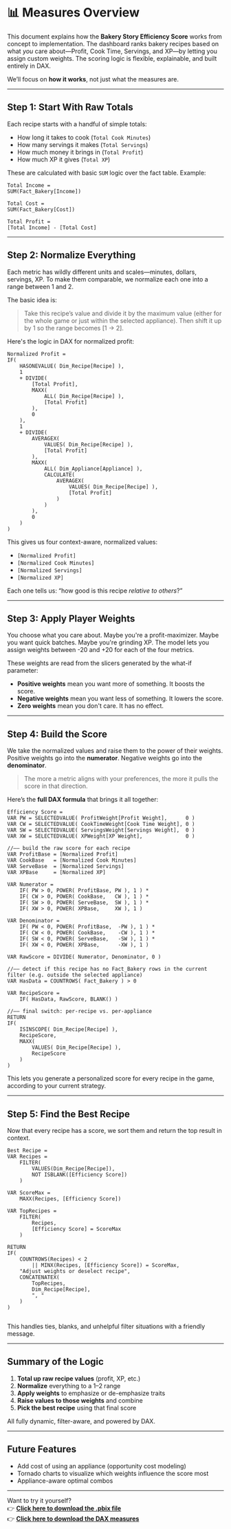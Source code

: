 # 📊 Measures Overview

This document explains how the **Bakery Story Efficiency Score** works from concept to implementation. The dashboard ranks bakery recipes based on what *you* care about—Profit, Cook Time, Servings, and XP—by letting you assign custom weights. The scoring logic is flexible, explainable, and built entirely in DAX.

We’ll focus on **how it works**, not just what the measures are.

---

## Step 1: Start With Raw Totals

Each recipe starts with a handful of simple totals:
- How long it takes to cook (`Total Cook Minutes`)
- How many servings it makes (`Total Servings`)
- How much money it brings in (`Total Profit`)
- How much XP it gives (`Total XP`)

These are calculated with basic `SUM` logic over the fact table. Example:

```DAX
Total Income =
SUM(Fact_Bakery[Income])

Total Cost =
SUM(Fact_Bakery[Cost])

Total Profit =
[Total Income] - [Total Cost]
```

---

## Step 2: Normalize Everything

Each metric has wildly different units and scales—minutes, dollars, servings, XP. To make them comparable, we normalize each one into a range between 1 and 2.

The basic idea is:
> Take this recipe’s value and divide it by the maximum value (either for the whole game or just within the selected appliance). Then shift it up by 1 so the range becomes [1 → 2].

Here's the logic in DAX for normalized profit:

```DAX
Normalized Profit = 
IF(
    HASONEVALUE( Dim_Recipe[Recipe] ),
    1
    + DIVIDE(
        [Total Profit],
        MAXX(
            ALL( Dim_Recipe[Recipe] ),
            [Total Profit]
        ),
        0
    ),
    1
    + DIVIDE(
        AVERAGEX(
            VALUES( Dim_Recipe[Recipe] ),
            [Total Profit]
        ),
        MAXX(
            ALL( Dim_Appliance[Appliance] ),
            CALCULATE(
                AVERAGEX(
                    VALUES( Dim_Recipe[Recipe] ),
                    [Total Profit]
                )
            )
        ),
        0
    )
)

```

This gives us four context-aware, normalized values:
- `[Normalized Profit]`
- `[Normalized Cook Minutes]`
- `[Normalized Servings]`
- `[Normalized XP]`

Each one tells us: “how good is this recipe *relative to others*?”

---

## Step 3: Apply Player Weights

You choose what you care about. Maybe you're a profit-maximizer. Maybe you want quick batches. Maybe you're grinding XP. The model lets you assign weights between -20 and +20 for each of the four metrics.

These weights are read from the slicers generated by the what-if parameter:

- **Positive weights** mean you want more of something. It boosts the score.
- **Negative weights** mean you want less of something. It lowers the score.
- **Zero weights** mean you don't care. It has no effect.

---

## Step 4: Build the Score

We take the normalized values and raise them to the power of their weights. Positive weights go into the **numerator**. Negative weights go into the **denominator**.

> The more a metric aligns with your preferences, the more it pulls the score in that direction.

Here’s the **full DAX formula** that brings it all together:

```DAX
Efficiency Score = 
VAR PW = SELECTEDVALUE( ProfitWeight[Profit Weight],      0 )
VAR CW = SELECTEDVALUE( CookTimeWeight[Cook Time Weight], 0 )
VAR SW = SELECTEDVALUE( ServingsWeight[Servings Weight],  0 )
VAR XW = SELECTEDVALUE( XPWeight[XP Weight],              0 )

//–– build the raw score for each recipe
VAR ProfitBase = [Normalized Profit]
VAR CookBase   = [Normalized Cook Minutes]
VAR ServeBase  = [Normalized Servings]
VAR XPBase     = [Normalized XP]

VAR Numerator =
    IF( PW > 0, POWER( ProfitBase, PW ), 1 ) *
    IF( CW > 0, POWER( CookBase,   CW ), 1 ) *
    IF( SW > 0, POWER( ServeBase,  SW ), 1 ) *
    IF( XW > 0, POWER( XPBase,     XW ), 1 )

VAR Denominator =
    IF( PW < 0, POWER( ProfitBase,  -PW ), 1 ) *
    IF( CW < 0, POWER( CookBase,    -CW ), 1 ) *
    IF( SW < 0, POWER( ServeBase,   -SW ), 1 ) *
    IF( XW < 0, POWER( XPBase,      -XW ), 1 )

VAR RawScore = DIVIDE( Numerator, Denominator, 0 )

//–– detect if this recipe has no Fact_Bakery rows in the current filter (e.g. outside the selected appliance)
VAR HasData = COUNTROWS( Fact_Bakery ) > 0

VAR RecipeScore =
    IF( HasData, RawScore, BLANK() )

//–– final switch: per‐recipe vs. per‐appliance
RETURN
IF(
    ISINSCOPE( Dim_Recipe[Recipe] ),
    RecipeScore,
    MAXX(
        VALUES( Dim_Recipe[Recipe] ),
        RecipeScore
    )
)

```

This lets you generate a personalized score for every recipe in the game, according to your current strategy.

---

## Step 5: Find the Best Recipe

Now that every recipe has a score, we sort them and return the top result in context.

```DAX
Best Recipe =
VAR Recipes =
    FILTER(
        VALUES(Dim_Recipe[Recipe]),
        NOT ISBLANK([Efficiency Score])
    )

VAR ScoreMax =
    MAXX(Recipes, [Efficiency Score])

VAR TopRecipes =
    FILTER(
        Recipes,
        [Efficiency Score] = ScoreMax
    )

RETURN
IF(
    COUNTROWS(Recipes) < 2
        || MINX(Recipes, [Efficiency Score]) = ScoreMax,
    "Adjust weights or deselect recipe",
    CONCATENATEX(
        TopRecipes,
        Dim_Recipe[Recipe],
        ", "
    )
)


```

This handles ties, blanks, and unhelpful filter situations with a friendly message.

---

## Summary of the Logic

1. **Total up raw recipe values** (profit, XP, etc.)
2. **Normalize** everything to a 1–2 range
3. **Apply weights** to emphasize or de-emphasize traits
4. **Raise values to those weights** and combine
5. **Pick the best recipe** using that final score

All fully dynamic, filter-aware, and powered by DAX.

---

## Future Features

- Add cost of using an appliance (opportunity cost modeling)
- Tornado charts to visualize which weights influence the score most
- Appliance-aware optimal combos

---

Want to try it yourself?  
👉 **[Click here to download the .pbix file](https://raw.githubusercontent.com/Nicholas-BI/bakery-efficiency-score/main/docs/bakery_story.pbix)**  
👉 **[Click here to download the DAX measures](https://raw.githubusercontent.com/Nicholas-BI/bakery-efficiency-score/main/docs/dax_measures.xlsx)**
